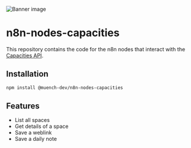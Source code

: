 ![Banner image](https://user-images.githubusercontent.com/10284570/173569848-c624317f-42b1-45a6-ab09-f0ea3c247648.png)

# n8n-nodes-capacities

This repository contains the code for the n8n nodes that interact with the [Capacities API](https://docs.capacities.io/developer/api).

## Installation

```bash
npm install @muench-dev/n8n-nodes-capacities
```

## Features

- List all spaces
- Get details of a space
- Save a weblink
- Save a daily note
